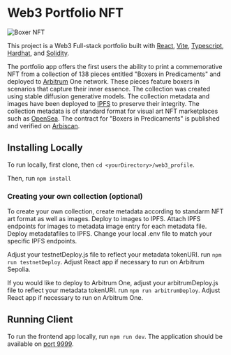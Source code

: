 # Web3 Portfolio NFT

![Boxer NFT](https://ipfs.io/ipfs/QmZ9jpBCcaC8izFoNiqRtrXq7d5pHnAFSy71hqVE29GWEk/23.png)

This project is a Web3 Full-stack portfolio built with [React](https://react.dev/reference/react), [Vite](https://vitejs.dev/), [Typescript](https://www.typescriptlang.org/), [Hardhat](https://hardhat.org/), and [Solidity](https://soliditylang.org/).

The portfolio app offers the first users the ability to print a commemorative NFT from a collection of 138 pieces entitled "Boxers in Predicaments" and deployed to [Arbitrum](https://arbitrum.io/) One network. These pieces feature boxers in scenarios that capture their inner essence. The collection was created using stable diffusion generative models. The collection metadata and images have been deployed to [IPFS](https://ipfs.tech/) to preserve their integrity. The collection metadata is of standard format for visual art NFT marketplaces such as [OpenSea](https://testnets.opensea.io/collection/boxers-in-predicaments). The contract for "Boxers in Predicaments" is published and verified on [Arbiscan](https://sepolia.arbiscan.io/token/0x252Be76A5d39f610E63D9c4d246077A61CCE078B).

## Installing Locally

To run locally, first clone, then `cd <yourDirectory>/web3_profile`.

Then, run `npm install`

### Creating your own collection (optional)

To create your own collection, create metadata according to standarm NFT art format as well as images. Deploy to images to IPFS. Attach IPFS endpoints for images to metadata image entry for each metadata file. Deploy metadatafiles to IPFS. Change your local .env file to match your specific IPFS endpoints. 

Adjust your testnetDeploy.js file to reflect your metadata tokenURI. run `npm run testnetDeploy`. Adjust React app if necessary to run on Arbitrum Sepolia.

If you would like to deploy to Arbitrum One, adjust your arbitrumDeploy.js file to reflect your metadata tokenURI. run `npm run arbitrumDeploy`. Adjust React app if necessary to run on Arbitrum One.

## Running Client

To run the frontend app locally, run `npm run dev`. The application should be available on [port 9999](http://localhost:9999/).
